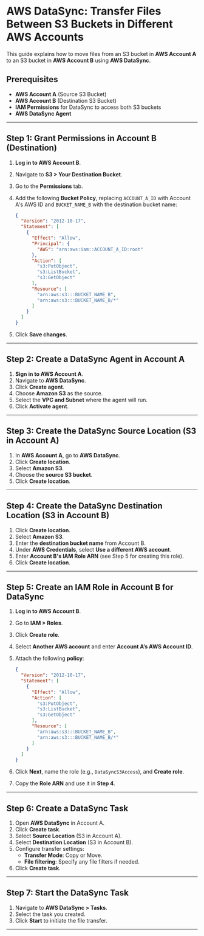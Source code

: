 # AWS DataSync: Transfer Files Between S3 Buckets in Different AWS Accounts

This guide explains how to move files from an S3 bucket in **AWS Account A** to an S3 bucket in **AWS Account B** using **AWS DataSync**.

## Prerequisites
- **AWS Account A** (Source S3 Bucket)
- **AWS Account B** (Destination S3 Bucket)
- **IAM Permissions** for DataSync to access both S3 buckets
- **AWS DataSync Agent**

---

## Step 1: Grant Permissions in Account B (Destination)

1. **Log in to AWS Account B**.
2. Navigate to **S3 > Your Destination Bucket**.
3. Go to the **Permissions** tab.
4. Add the following **Bucket Policy**, replacing `ACCOUNT_A_ID` with Account A's AWS ID and `BUCKET_NAME_B` with the destination bucket name:

   ```json
   {
     "Version": "2012-10-17",
     "Statement": [
       {
         "Effect": "Allow",
         "Principal": {
           "AWS": "arn:aws:iam::ACCOUNT_A_ID:root"
         },
         "Action": [
           "s3:PutObject",
           "s3:ListBucket",
           "s3:GetObject"
         ],
         "Resource": [
           "arn:aws:s3:::BUCKET_NAME_B",
           "arn:aws:s3:::BUCKET_NAME_B/*"
         ]
       }
     ]
   }
   ```
5. Click **Save changes**.

---

## Step 2: Create a DataSync Agent in Account A

1. **Sign in to AWS Account A**.
2. Navigate to **AWS DataSync**.
3. Click **Create agent**.
4. Choose **Amazon S3** as the source.
5. Select the **VPC and Subnet** where the agent will run.
6. Click **Activate agent**.

---

## Step 3: Create the DataSync Source Location (S3 in Account A)

1. In **AWS Account A**, go to **AWS DataSync**.
2. Click **Create location**.
3. Select **Amazon S3**.
4. Choose the **source S3 bucket**.
5. Click **Create location**.

---

## Step 4: Create the DataSync Destination Location (S3 in Account B)

1. Click **Create location**.
2. Select **Amazon S3**.
3. Enter the **destination bucket name** from Account B.
4. Under **AWS Credentials**, select **Use a different AWS account**.
5. Enter **Account B's IAM Role ARN** (see Step 5 for creating this role).
6. Click **Create location**.

---

## Step 5: Create an IAM Role in Account B for DataSync

1. **Log in to AWS Account B**.
2. Go to **IAM > Roles**.
3. Click **Create role**.
4. Select **Another AWS account** and enter **Account A’s AWS Account ID**.
5. Attach the following **policy**:

   ```json
   {
     "Version": "2012-10-17",
     "Statement": [
       {
         "Effect": "Allow",
         "Action": [
           "s3:PutObject",
           "s3:ListBucket",
           "s3:GetObject"
         ],
         "Resource": [
           "arn:aws:s3:::BUCKET_NAME_B",
           "arn:aws:s3:::BUCKET_NAME_B/*"
         ]
       }
     ]
   }
   ```

6. Click **Next**, name the role (e.g., `DataSyncS3Access`), and **Create role**.
7. Copy the **Role ARN** and use it in **Step 4**.

---

## Step 6: Create a DataSync Task

1. Open **AWS DataSync** in Account A.
2. Click **Create task**.
3. Select **Source Location** (S3 in Account A).
4. Select **Destination Location** (S3 in Account B).
5. Configure transfer settings:
   - **Transfer Mode**: Copy or Move.
   - **File filtering**: Specify any file filters if needed.
6. Click **Create task**.

---

## Step 7: Start the DataSync Task

1. Navigate to **AWS DataSync > Tasks**.
2. Select the task you created.
3. Click **Start** to initiate the file transfer.

---

